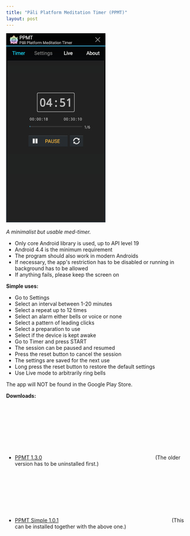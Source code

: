 ```yaml
---
title: "Pāli Platform Meditation Timer (PPMT)"
layout: post
---
```


![PPMT](/assets/images/ppmt-timer.jpg)


*A minimalist but usable med-timer.*
- Only core Android library is used, up to API level 19
- Android 4.4 is the minimum requirement
- The program should also work in modern Androids
- If necessary, the app's restriction has to be disabled or running in background has to be allowed
- If anything fails, please keep the screen on

**Simple uses:**
- Go to Settings
- Select an interval between 1-20 minutes
- Select a repeat up to 12 times
- Select an alarm either bells or voice or none
- Select a pattern of leading clicks
- Select a preparation to use
- Select if the device is kept awake
- Go to Timer and press START
- The session can be paused and resumed
- Press the reset button to cancel the session
- The settings are saved for the next use
- Long press the reset button to restore the default settings
- Use Live mode to arbitrarily ring bells

The app will NOT be found in the Google Play Store.

**Downloads:**
- [PPMT 1.3.0](https://github.com/bhaddacak/ppmt/releases/tag/v1.3.0) <svg class="icon"><use xlink:href="/assets/fontawesome/custom.svg#github-alt"></use></svg> (The older version has to be uninstalled first.)
- [PPMT Simple 1.0.1](https://github.com/bhaddacak/ppmt/releases/tag/v1.0.1-simple) <svg class="icon"><use xlink:href="/assets/fontawesome/custom.svg#github-alt"></use></svg> (This can be installed together with the above one.) 
